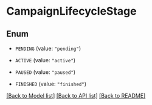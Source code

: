 # CampaignLifecycleStage

## Enum


* `PENDING` (value: `"pending"`)

* `ACTIVE` (value: `"active"`)

* `PAUSED` (value: `"paused"`)

* `FINISHED` (value: `"finished"`)


[[Back to Model list]](../README.md#documentation-for-models) [[Back to API list]](../README.md#documentation-for-api-endpoints) [[Back to README]](../README.md)



